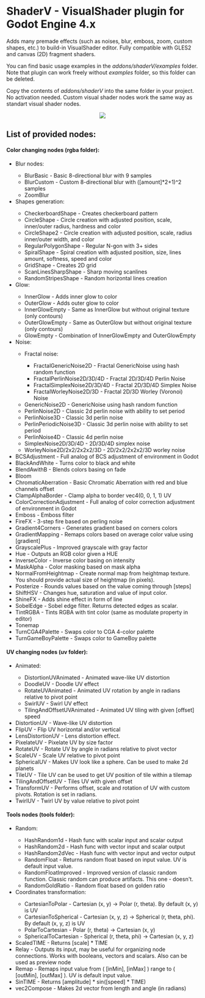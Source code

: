 # ShaderV - VisualShader plugin for Godot Engine 4.x
<p>Adds many premade effects (such as noises, blur, emboss, zoom, custom shapes, etc.) to build-in VisualShader editor.
Fully compatible with GLES2 and canvas (2D) fragment shaders.</p>
<p>You can find basic usage examples in the <i>addons/shaderV/examples</i> folder. Note that plugin can work freely without <i>examples</i> folder, so this folder can be deleted.</p>
<p>Copy the contents of <i>addons/shaderV</i> into the same folder in your project. No activation needed. Custom visual shader nodes work the same way as standart visual shader nodes.</p>


<p align="center">
  <img src="https://github.com/arkology/ShaderV/blob/master/preview.gif?raw=true">
</p>

## List of provided nodes:

#### Color changing nodes (rgba folder):

<ul>
<li>Blur nodes:</li>
  <ul>
  <li>BlurBasic - Basic 8-directional blur with 9 samples</li>
  <li>BlurCustom - Custom 8-directional blur with ([amount]*2+1)^2 samples</li>
  <li>ZoomBlur</li>
  </ul>
<li>Shapes generation:</li>
  <ul>
  <li>CheckerboardShape - Creates checkerboard pattern</li>
  <li>CircleShape - Circle creation with adjusted position, scale, inner/outer radius, hardness and color</li>
  <li>CircleShape2 - Circle creation with adjusted position, scale, radius inner/outer width, and color</li>
  <li>RegularPolygonShape - Regular N-gon with 3+ sides</li>
  <li>SpiralShape - Spiral creation with adjusted position, size, lines amount, softness, speed and color</li>
  <li>GridShape - Creates 2D grid</li>
  <li>ScanLinesSharpShape - Sharp moving scanlines</li>
  <li>RandomStripesShape - Random horizontal lines creation</li>
  </ul>
<li>Glow:</li>
  <ul>
  <li>InnerGlow - Adds inner glow to color</li>
  <li>OuterGlow - Adds outer glow to color</li>
  <li>InnerGlowEmpty - Same as InnerGlow but without original texture (only contours)</li>
  <li>OuterGlowEmpty - Same as OuterGlow but without original texture (only contours)</li>
  <li>GlowEmpty - Combination of InnerGlowEmpty and OuterGlowEmpty</li>
  </ul>
<li>Noise:</li>
  <ul>
    <li>Fractal noise:</li>
      <ul>
      <li>FractalGenericNoise2D - Fractal GenericNoise using hash random function</li>
      <li>FractalPerlinNoise2D/3D/4D - Fractal 2D/3D/4D Perlin Noise</li>
      <li>FractalSimplexNoise2D/3D/4D - Fractal 2D/3D/4D Simplex Noise</li>
      <li>FractalWorleyNoise2D/3D - Fractal 2D/3D Worley (Voronoi) Noise</li>
      </ul>
    <li>GenericNoise2D - GenericNoise using hash random function</li>
    <li>PerlinNoise2D - Classic 2d perlin noise with ability to set period</li>
    <li>PerlinNoise3D - Classic 3d perlin noise</li>
    <li>PerlinPeriodicNoise3D - Classic 3d perlin noise with ability to set period</li>
    <li>PerlinNoise4D - Classic 4d perlin noise</li>
    <li>SimplexNoise2D/3D/4D - 2D/3D/4D simplex noise</li>
    <li>WorleyNoise2D/2x2/2x2x2/3D - 2D/2x2/2x2x2/3D worley noise</li>
  </ul>
<li>BCSAdjustment - Full analog of BCS adjustment of environment in Godot</li>
<li>BlackAndWhite - Turns color to black and white</li>
<li>BlendAwithB - Blends colors basing on fade</li>
<li>Bloom</li>
<li>ChromaticAberration - Basic Chromatic Aberration with red and blue channels offset</li>
<li>ClampAlphaBorder - Clamp alpha to border vec4(0, 0, 1, 1) UV</li>
<li>ColorCorrectionAdjustment - Full analog of color correction adjustment of environment in Godot</li>
<li>Emboss - Emboss filter</li>
<li>FireFX - 3-step fire based on perling noise</li>
<li>Gradient4Corners - Generates gradient based on corners colors</li>
<li>GradientMapping - Remaps colors based on average color value using [gradient]</li>
<li>GrayscalePlus - Improved grayscale with gray factor</li>
<li>Hue - Outputs an RGB color given a HUE</li>
<li>InverseColor - Inverse color basing on intensity</li>
<li>MaskAlpha - Color masking based on mask alpha</li>
<li>NormalFromHeightmap - Create normal map from heightmap texture. You should provide actual size of heightmap (in pixels).</li>
<li>Posterize - Rounds values based on the value coming through [steps]</li>
<li>ShiftHSV - Changes hue, saturation and value of input color.</li>
<li>ShineFX - Adds shine effect in form of line</li>
<li>SobelEdge - Sobel edge filter. Returns detected edges as scalar.</li>
<li>TintRGBA - Tints RGBA with tint color (same as modulate property in editor)</li>
<li>Tonemap</li>
<li>TurnCGA4Palette - Swaps color to CGA 4-color palette</li>
<li>TurnGameBoyPalette - Swaps color to GameBoy palette</li>
</ul>

#### UV changing nodes (uv folder):

<ul>
  <li>Animated:</li>
  <ul>
    <li>DistortionUVAnimated - Animated wave-like UV distortion</li>
    <li>DoodleUV - Doodle UV effect</li>
    <li>RotateUVAnimated - Animated UV rotation by angle in radians relative to pivot point</li>
    <li>SwirlUV - Swirl UV effect</li>
    <li>TilingAndOffsetUVAnimated - Animated UV tiling with given [offset] speed</li>
  </ul>
  <li>DistortionUV - Wave-like UV distortion</li>
  <li>FlipUV - Flip UV horizontal and/or vertical</li>
  <li>LensDistortionUV - Lens distortion effect.</li>
  <li>PixelateUV - Pixelate UV by size factor</li>
  <li>RotateUV - Rotate UV by angle in radians relative to pivot vector</li>
  <li>ScaleUV - Scale UV relative to pivot point</li>
  <li>SphericalUV - Makes UV look like a sphere. Can be used to make 2d planets</li>
  <li>TileUV - Tile UV can be used to get UV position of tile within a tilemap</li>
  <li>TilingAndOffsetUV - Tiles UV with given offset</li>
  <li>TransformUV - Performs offset, scale and rotation of UV with custom pivots. Rotation is set in radians.</li>
  <li>TwirlUV - Twirl UV by value relative to pivot point</li>
</ul>

#### Tools nodes (tools folder):

<ul>
  <li>Random:</li>
  <ul>
    <li>HashRandom1d - Hash func with scalar input and scalar output</li>
    <li>HashRandom2d - Hash func with vector input and scalar output</li>
    <li>HashRandom2dVec - Hash func with vector input and vector output</li>
    <li>RandomFloat - Returns random float based on input value. UV is default input value.</li>
    <li>RandomFloatImproved - Improved version of classic random function. Classic random can produce artifacts. This one - doesn't.</li>
    <li>RandomGoldRatio - Random float based on golden ratio</li>
  </ul>
  <li>Coordinates transformation:</li>
  <ul>
    <li>CartesianToPolar - Cartesian (x, y) -> Polar (r, theta). By default (x, y) is UV</li>
    <li>CartesianToSpherical - Cartesian (x, y, z) -> Spherical (r, theta, phi). By default (x, y, z) is UV</li>
    <li>PolarToCartesian - Polar (r, theta) -> Cartesian (x, y)</li>
    <li>SphericalToCartesian - Spherical (r, theta, phi) -> Cartesian (x, y, z)</li>
  </ul>
  <li>ScaledTIME - Returns [scale] * TIME</li>
  <li>Relay - Outputs its input, may be useful for organizing node connections. Works with booleans, vectors and scalars. Also can be used as preview node</li>
  <li>Remap - Remaps input value from ( [inMin], [inMax] ) range to ( [outMin], [outMax] ). UV is default input value.</li>
  <li>SinTIME - Returns [amplitude] * sin([speed] * TIME)</li>
  <li>vec2Compose - Makes 2d vector from length and angle (in radians)</li>
</ul>












